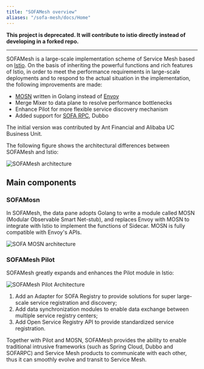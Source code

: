 ```yaml
---
title: "SOFAMesh overview"
aliases: "/sofa-mesh/docs/Home"
---
```


**This project is deprecated. It will contribute to istio directly instead of developing in a forked repo.**

---

SOFAMesh is a large-scale implementation scheme of Service Mesh based on [Istio](https://istio.io). On the basis of inheriting the powerful functions and rich features of Istio, in order to meet the performance requirements in large-scale deployments and to respond to the actual situation in the implementation, the following improvements are made:

- [MOSN](https://github.com/mosn/mosn) written in Golang instead of [Envoy](https://github.com/envoyproxy/envoy)
- Merge Mixer to data plane to resolve performance bottlenecks
- Enhance Pilot for more flexible service discovery mechanism
- Added support for [SOFA RPC](https://github.com/sofastack/sofa-rpc), Dubbo

The initial version was contributed by Ant Financial and Alibaba UC Business Unit.

The following figure shows the architectural differences between SOFAMesh and Istio:

![SOFAMesh architecture](sofa-mesh-arch.png)

## Main components

### SOFAMosn

In SOFAMesh, the data pane adopts Golang to write a module called MOSN (Modular Observable Smart Net-stub), and replaces Envoy with MOSN to integrate with Istio to implement the functions of Sidecar. MOSN is fully compatible with Envoy's APIs.

![SOFA MOSN architecture](mosn-sofa-mesh-golang-sidecar.png)

### SOFAMesh Pilot

SOFAMesh greatly expands and enhances the Pilot module in Istio:

![SOFAMesh Pilot Architecture](sofa-mesh-pilot.png)

1. Add an Adapter for SOFA Registry to provide solutions for super large-scale service registration and discovery;
2. Add data synchronization modules to enable data exchange between multiple service registry centers;
3. Add Open Service Registry API to provide standardized service registration.

Together with Pilot and MOSN, SOFAMesh provides the ability to enable traditional intrusive frameworks (such as Spring Cloud, Dubbo and SOFARPC) and Service Mesh products to communicate with each other, thus it can smoothly evolve and transit to Service Mesh.
